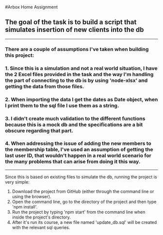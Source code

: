 #Arbox Home Assignment

## The goal of the task is to build a script that simulates insertion of new clients into the db

***

### There are a couple of assumptions I've taken when building this project:
### 1. Since this is a simulation and not a real world situation, I have the 2 Excel files provided in the task and the way I'm handling the part of connecting to the db is by using 'node-xlsx' and getting the data from those files.
### 2. When importing the data I get the dates as Date object, when I print them to the sql file I use them as a string.
### 3. I didn't create much validation to the different functions because this is a mock db and the specifications are a bit obscure regarding that part.
### 4. When addressing the issue of adding the new members to the membership table, I've used an assumption of getting the last user ID, that wouldn't happen in a real world scenario for the many problems that can arise from doing it this way.

***

Since this is based on existing files to simulate the db, running the project is very simple:
1. Download the project from GitHub (either through the command line or using the browser).
2. Open the command line, go to the directory of the project and then type 'npm install'.
3. Run the project by typing 'npm start' from the command line when inside the project's directory.
4. After it's run its course, a new file named 'update_db.sql' will be created with the relevant sql queries.
